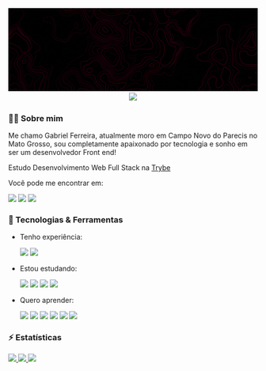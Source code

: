 <div align="center">
  <img src="profile-banner.gif">
  <img src="https://komarev.com/ghpvc/?username=gabrielfqk&style=for-the-badge&color=110000&label=Visualizações+do+perfil"/>
</div>

### :man_technologist: Sobre mim

Me chamo Gabriel Ferreira, atualmente moro em Campo Novo do Parecis no Mato Grosso, sou completamente apaixonado por tecnologia e sonho em ser um desenvolvedor Front end!

Estudo Desenvolvimento Web Full Stack na <a href="https://betrybe.com" target="_blank">Trybe</a>

Você pode me encontrar em:
<div>
  <span>
      <a href="https://linkedin.com/in/gabrielfqk" target="_blank"><img src="https://img.shields.io/badge/LinkedIn-0077B5?style=for-the-badge&logo=linkedin&logoColor=white" /></a>
      <a href="mailto:gabrielfqk@gmail.com" target="_blank"><img src="https://img.shields.io/badge/Gmail-D14836?style=for-the-badge&logo=gmail&logoColor=white" /></a>
      <a href="https://t.me/gabrielfqk" target="_blank"><img src="https://img.shields.io/badge/Telegram-2CA5E0?style=for-the-badge&logo=telegram&logoColor=white" /></a>
  </span>
</div>

### :rocket: Tecnologias & Ferramentas

* Tenho experiência:
  <div>
    <span>
      <img src="https://img.shields.io/badge/HTML5-100?style=for-the-badge&logo=html5&logoColor=ff004d" />
      <img src="https://img.shields.io/badge/CSS3-100?style=for-the-badge&logo=css3&logoColor=ff004d" />
    </span>
  </div>

* Estou estudando:
  <div>
    <span>
      <img src="https://img.shields.io/badge/JavaScript-100?style=for-the-badge&logo=javascript&logoColor=ff004d" />
      <img src="https://img.shields.io/badge/GIT-100?style=for-the-badge&logo=git&logoColor=ff004d" />
      <img src="https://img.shields.io/badge/GITHUB-100?style=for-the-badge&logo=github&logoColor=ff004d" />
      <img src="https://img.shields.io/badge/Linux-100?style=for-the-badge&logo=linux&logoColor=ff004d" />
    </span>
  </div>

* Quero aprender:
  <div>
    <span>
      <img src="https://img.shields.io/badge/TypeScript-100?style=for-the-badge&logo=typescript&logoColor=ff004d" />
      <img src="https://img.shields.io/badge/Node.js-100?style=for-the-badge&logo=node.js&logoColor=ff004d" />
      <img src="https://img.shields.io/badge/MySQL-100?style=for-the-badge&logo=mysql&logoColor=ff004d" />
      <img src="https://img.shields.io/badge/Electron-100?style=for-the-badge&logo=electron&logoColor=ff004d" />
      <img src="https://img.shields.io/badge/React-100?style=for-the-badge&logo=react&logoColor=ff004d" />
      <img src="https://img.shields.io/badge/React_Native-100?style=for-the-badge&logo=react&logoColor=ff004d" />
    </span>
  </div>

### :zap: Estatísticas

  <div>
    <a href="#">
      <img src="https://github-readme-stats.vercel.app/api/top-langs/?username=gabrielfqk&layout=compact&count_private=true&show_icons=true&title_color=ff004d&text_color=fff&icon_color=ff004d&border_color=ff004d&bg_color=45,100,170206&locale=pt-BR&border_radius=20&card_width=450" />
    </a>
    <a href="#">
      <img src="https://github-readme-stats.vercel.app/api?username=gabrielfqk&count_private=true&show_icons=true&title_color=ff004d&text_color=fff&icon_color=ff004d&border_color=ff004d&bg_color=45,100,170206&locale=pt-BR&border_radius=20&custom_title=Estatísticas do GitHub" />
    </a>
    <a href="https://wakatime.com/@gabrielfqk">
      <img src="https://github-readme-stats.vercel.app/api/wakatime?username=gabrielfqk&count_private=true&show_icons=true&title_color=ff004d&text_color=fff&icon_color=ff004d&border_color=ff004d&bg_color=45,100,170206&locale=pt-BR&border_radius=20&custom_title=Estatísticas do Wakatime" />
    </a>
  </div>
